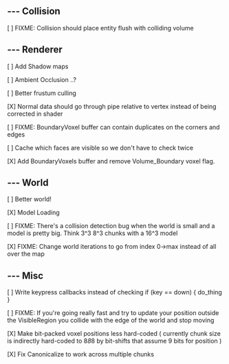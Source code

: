 --- Collision
-------------------------------------------------------------------------------

[ ] FIXME: Collision should place entity flush with colliding volume


--- Renderer
-------------------------------------------------------------------------------

[ ] Add Shadow maps

[ ] Ambient Occlusion ..?

[ ] Better frustum culling

[X] Normal data should go through pipe relative to vertex instead of being
corrected in shader

[ ] FIXME: BoundaryVoxel buffer can contain duplicates on the corners and edges

[ ] Cache which faces are visible so we don't have to check twice

[X] Add BoundaryVoxels buffer and remove Volume_Boundary voxel flag.


--- World
-------------------------------------------------------------------------------

[ ] Better world!

[X] Model Loading

[ ] FIXME: There's a collision detection bug when the world is small and a
model is pretty big.  Think 3^3 8^3 chunks with a 16^3 model

[X] FIXME: Change world iterations to go from index 0->max instead of all over
the map


--- Misc
-------------------------------------------------------------------------------

[ ] Write keypress callbacks instead of checking if (key == down) { do_thing }

[ ] FIXME: If you're going really fast and try to update your position outside
the VisibleRegion you collide with the edge of the world and stop moving

[X] Make bit-packed voxel positions less hard-coded ( currently chunk size is
indirectly hard-coded to 8*8*8 by bit-shifts that assume 9 bits for position )

[X] Fix Canonicalize to work across multiple chunks
